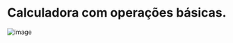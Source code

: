 # Calculadora com operações básicas. 


![image](https://user-images.githubusercontent.com/6372185/197368522-fcab456e-3554-48f4-88a2-cd0a81fd0e74.png)
